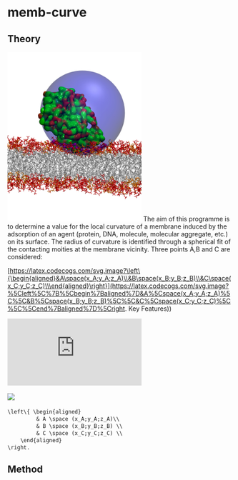 # memb-curve

## Theory
<img src="images/sphere.jpg" alt="" width="300">
The aim of this programme is to determine a value for the local curvature of a membrane induced by the adsorption of an agent (protein, DNA, molecule, molecular aggregate, etc.) on its surface. The radius of curvature is identified through a spherical fit of the contacting moities at the membrane vicinity.
Three points A,B and C are considered:

[https://latex.codecogs.com/svg.image?\left\{\begin{aligned}&A\space(x_A;y_A;z_A)\\&B\space(x_B;y_B;z_B)\\&C\space(x_C;y_C;z_C)\\\end{aligned}\right}](https://latex.codecogs.com/svg.image?%5Cleft%5C%7B%5Cbegin%7Baligned%7D&A%5Cspace(x_A;y_A;z_A)%5C%5C&B%5Cspace(x_B;y_B;z_B)%5C%5C&C%5Cspace(x_C;y_C;z_C)%5C%5C%5Cend%7Baligned%7D%5Cright.
Key Features))

![](https://latex.codecogs.com/svg.latex?y%3Dx%5E2)

<img src="https://latex.codecogs.com/svg.latex?\Large&space;\left\{ \begin{aligned} A(x_A;y_A;z_A)\\ B(x_B;y_B;z_B) \\ C(x_C;y_C;z_C) \\ \end{aligned} \right" />

```
\left\{ \begin{aligned}
         & A \space (x_A;y_A;z_A)\\
         & B \space (x_B;y_B;z_B) \\
         & C \space (x_C;y_C;z_C) \\
    \end{aligned}
\right.
```


## Method

